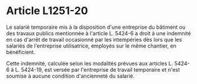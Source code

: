# Article L1251-20

Le salarié temporaire mis à la disposition d'une entreprise du bâtiment ou des travaux publics mentionnée à l'article L. 5424-6 a droit à une indemnité en cas d'arrêt de travail occasionné par les intempéries dès lors que les salariés de l'entreprise utilisatrice, employés sur le même chantier, en bénéficient.

Cette indemnité, calculée selon les modalités prévues aux articles L. 5424-6 à L. 5424-19, est versée par l'entreprise de travail temporaire et n'est soumise à aucune condition d'ancienneté du salarié.